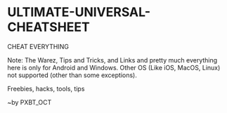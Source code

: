 # ULTIMATE-UNIVERSAL-CHEATSHEET
CHEAT EVERYTHING


Note: The Warez, Tips and Tricks, and Links and pretty much everything here is only for Android and Windows. Other OS (Like iOS, MacOS, Linux) not supported (other than some exceptions).


Freebies, hacks, tools, tips

~by PXBT_OCT
